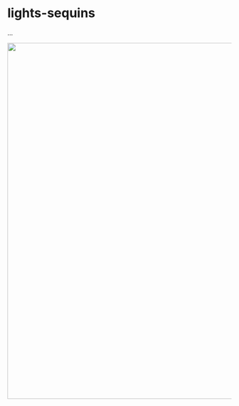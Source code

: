 # lights-sequins

...

<img src="https://github.com/eaziware/wear-me/blob/master/lights-sequins/lights-sequin.png" width="800px"/>
